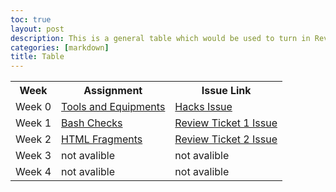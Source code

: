 ```yaml
---
toc: true
layout: post
description: This is a general table which would be used to turn in Review Tickets
categories: [markdown]
title: Table
---
```


<table>
  <tr>
    <th>Week</th>
    <th>Assignment</th>
    <th>Issue Link</th>
  </tr>
    <tr>
    <td>Week 0</td>
    <td><a href="(https://nighthawkcoders.github.io/APCSP/techtalk/tools)">Tools and Equipments</a></td>
    <td><a href="(https://github.com/Random-IGN/Fastpages/issues/2)">Hacks Issue</a></td>
  </tr>
  <tr>
    <td>Week 1</td>
    <td><a href="(https://nighthawkcoders.github.io/APCSP/techtalk/bash)">Bash Checks</a></td>
    <td><a href="(https://github.com/Random-IGN/Fastpages/issues/2)">Review Ticket 1 Issue </a></td>
  </tr>
  <tr>
    <td>Week 2</td>
    <td><a href="(https://nighthawkcoders.github.io/APCSP/techtalk/html)">HTML Fragments</a></td>
    <td><a href="(https://github.com/Random-IGN/Fastpages/issues/4)">Review Ticket 2 Issue</a></td>
  </tr>
  </tr>
  <tr>
    <td>Week 3</td>
    <td>not avalible</td>
    <td>not avalible</td>
  </tr>
  <tr>
    <td>Week 4</td>
    <td>not avalible</td>
    <td>not avalible</td>
  </tr>
</table>
